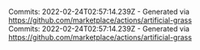 Commits: 2022-02-24T02:57:14.239Z - Generated via https://github.com/marketplace/actions/artificial-grass
<br>
Commits: 2022-02-24T02:57:14.239Z - Generated via https://github.com/marketplace/actions/artificial-grass
<br>
